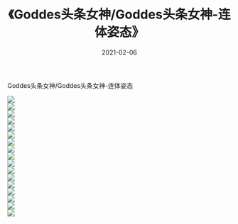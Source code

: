 ﻿---
layout: post
title:  《Goddes头条女神/Goddes头条女神-连体姿态》
date:   2021-02-06
img: http://img.660000.xyz/Sharelink/网络美图/2021/Goddes头条女神/Goddes头条女神-连体姿态/000.jpg
categories: [美女, 清纯, 唯美]
---

Goddes头条女神/Goddes头条女神-连体姿态

 ![](http://img.660000.xyz/Sharelink/网络美图/2021/Goddes头条女神/Goddes头条女神-连体姿态/001.jpg) <br>![](http://img.660000.xyz/Sharelink/网络美图/2021/Goddes头条女神/Goddes头条女神-连体姿态/002.jpg) <br>![](http://img.660000.xyz/Sharelink/网络美图/2021/Goddes头条女神/Goddes头条女神-连体姿态/003.jpg) <br>![](http://img.660000.xyz/Sharelink/网络美图/2021/Goddes头条女神/Goddes头条女神-连体姿态/004.jpg) <br>![](http://img.660000.xyz/Sharelink/网络美图/2021/Goddes头条女神/Goddes头条女神-连体姿态/005.jpg) <br>![](http://img.660000.xyz/Sharelink/网络美图/2021/Goddes头条女神/Goddes头条女神-连体姿态/006.jpg) <br>![](http://img.660000.xyz/Sharelink/网络美图/2021/Goddes头条女神/Goddes头条女神-连体姿态/007.jpg) <br>![](http://img.660000.xyz/Sharelink/网络美图/2021/Goddes头条女神/Goddes头条女神-连体姿态/008.jpg) <br>![](http://img.660000.xyz/Sharelink/网络美图/2021/Goddes头条女神/Goddes头条女神-连体姿态/009.jpg) <br>![](http://img.660000.xyz/Sharelink/网络美图/2021/Goddes头条女神/Goddes头条女神-连体姿态/010.jpg) <br>![](http://img.660000.xyz/Sharelink/网络美图/2021/Goddes头条女神/Goddes头条女神-连体姿态/011.jpg) <br>![](http://img.660000.xyz/Sharelink/网络美图/2021/Goddes头条女神/Goddes头条女神-连体姿态/012.jpg) <br>![](http://img.660000.xyz/Sharelink/网络美图/2021/Goddes头条女神/Goddes头条女神-连体姿态/013.jpg) <br>![](http://img.660000.xyz/Sharelink/网络美图/2021/Goddes头条女神/Goddes头条女神-连体姿态/014.jpg) <br>![](http://img.660000.xyz/Sharelink/网络美图/2021/Goddes头条女神/Goddes头条女神-连体姿态/015.jpg) <br>![](http://img.660000.xyz/Sharelink/网络美图/2021/Goddes头条女神/Goddes头条女神-连体姿态/016.jpg) <br>![](http://img.660000.xyz/Sharelink/网络美图/2021/Goddes头条女神/Goddes头条女神-连体姿态/017.jpg) <br>
